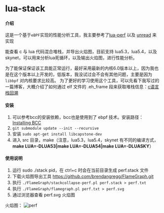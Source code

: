 # lua-stack

#### 介绍
这是一个基于`eBPF`实现的性能分析工具，我主要参考了[lua-perf](https://github.com/findstr/lua-perf) 以及 [unread](https://github.com/etherealvisage/unread) 来实现

能查看 c 与 lua 代码混合堆栈，并导出火焰图，目前支持 lua5.3，lua5.4，以及 skynet，可以用来分析lua死循环，以及输出火焰图，进行性能分析。 

为了能保证保证该工具能正常运行，最好采用最新的内核6.0版本以上，因为我也是在这个版本以上开发的，低版本，我没试过会不会有其他问题，主要是因为 `libbpf` 对内核要求比较高。
为了更好的学习使用这个工具，可以先看下我写过的一篇博客，大概介绍了如何通过 elf 文件的 .eh_frame 段来获取堆栈信息：[c语言 栈回溯](https://www.cnblogs.com/lindx/p/18240798)

#### 安装
1.  可以参考bcc的安装依赖，bcc也是使用到了 ebpf 技术。安装路径：[Installing BCC](https://github.com/iovisor/bcc/blob/master/INSTALL.md)
2.  `git submodule update --init --recursive`
3.  安装 `sudo apt-get install libcapstone-dev`
4.  进入 src 目录，make（注意，lua5.3，lua5.4，skynet 有不同的编译方式， **make LUA=-DLUA53|make LUA=-DLUA54|make LUA=-DLUASKY**）

#### 使用说明
1.  运行 sudo ./stack pid，在 ctrl+c 时会在当前目录生成 perf.stack 文件
2.  下载火焰图导出工具 https://github.com/brendangregg/FlameGraph.git
3.  执行 `./FlameGraph/stackcollapse-perf.pl perf.stack > perf.txt`
4.  执行 `./FlameGraph/flamegraph.pl perf.txt > perf.svg`
5.  通过浏览器查看 perf.svg 火焰图

火焰图：
![perf](./svg/skynet.svg)